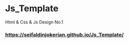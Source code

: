 # Js_Template
Html &amp; Css &amp; Js Design No.1
### https://seifaldinjokerian.github.io/Js_Template/
